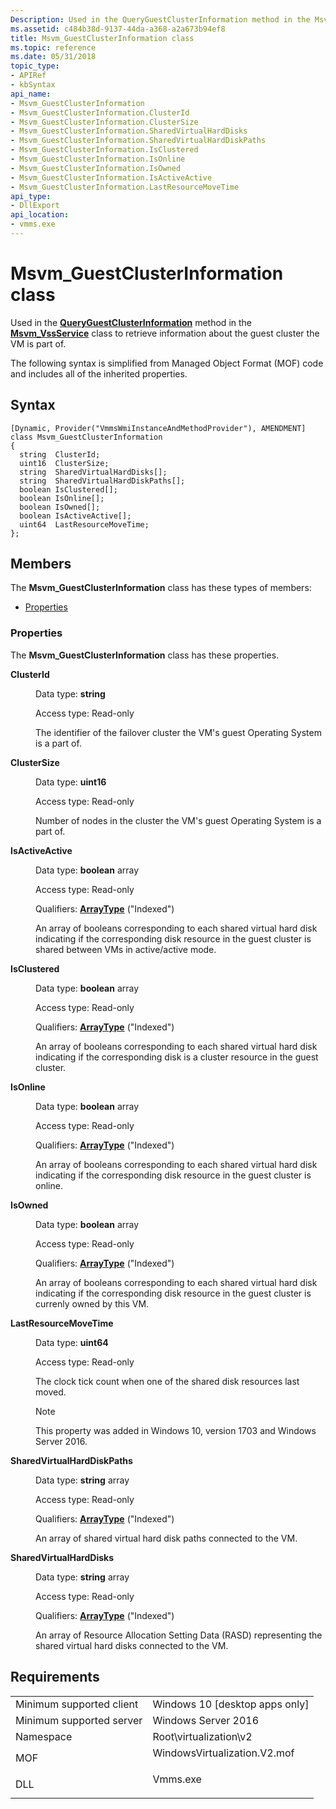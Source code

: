 ```yaml
---
Description: Used in the QueryGuestClusterInformation method in the Msvm\_VssService class to retrieve information about the guest cluster the VM is part of.
ms.assetid: c484b38d-9137-44da-a368-a2a673b94ef8
title: Msvm_GuestClusterInformation class
ms.topic: reference
ms.date: 05/31/2018
topic_type: 
- APIRef
- kbSyntax
api_name: 
- Msvm_GuestClusterInformation
- Msvm_GuestClusterInformation.ClusterId
- Msvm_GuestClusterInformation.ClusterSize
- Msvm_GuestClusterInformation.SharedVirtualHardDisks
- Msvm_GuestClusterInformation.SharedVirtualHardDiskPaths
- Msvm_GuestClusterInformation.IsClustered
- Msvm_GuestClusterInformation.IsOnline
- Msvm_GuestClusterInformation.IsOwned
- Msvm_GuestClusterInformation.IsActiveActive
- Msvm_GuestClusterInformation.LastResourceMoveTime
api_type: 
- DllExport
api_location: 
- vmms.exe
---
```


# Msvm\_GuestClusterInformation class

Used in the [**QueryGuestClusterInformation**](msvm-vssservice-queryguestclusterinformation.md) method in the [**Msvm\_VssService**](msvm-vssservice.md) class to retrieve information about the guest cluster the VM is part of.

The following syntax is simplified from Managed Object Format (MOF) code and includes all of the inherited properties.

## Syntax

``` syntax
[Dynamic, Provider("VmmsWmiInstanceAndMethodProvider"), AMENDMENT]
class Msvm_GuestClusterInformation
{
  string  ClusterId;
  uint16  ClusterSize;
  string  SharedVirtualHardDisks[];
  string  SharedVirtualHardDiskPaths[];
  boolean IsClustered[];
  boolean IsOnline[];
  boolean IsOwned[];
  boolean IsActiveActive[];
  uint64  LastResourceMoveTime;
};
```

## Members

The **Msvm\_GuestClusterInformation** class has these types of members:

-   [Properties](#properties)

### Properties

The **Msvm\_GuestClusterInformation** class has these properties.

<dl> <dt>

**ClusterId**
</dt> <dd> <dl> <dt>

Data type: **string**
</dt> <dt>

Access type: Read-only
</dt> </dl>

The identifier of the failover cluster the VM's guest Operating System is a part of.

</dd> <dt>

**ClusterSize**
</dt> <dd> <dl> <dt>

Data type: **uint16**
</dt> <dt>

Access type: Read-only
</dt> </dl>

Number of nodes in the cluster the VM's guest Operating System is a part of.

</dd> <dt>

**IsActiveActive**
</dt> <dd> <dl> <dt>

Data type: **boolean** array
</dt> <dt>

Access type: Read-only
</dt> <dt>

Qualifiers: [**ArrayType**](/windows/desktop/WmiSdk/standard-qualifiers) ("Indexed")
</dt> </dl>

An array of booleans corresponding to each shared virtual hard disk indicating if the corresponding disk resource in the guest cluster is shared between VMs in active/active mode.

</dd> <dt>

**IsClustered**
</dt> <dd> <dl> <dt>

Data type: **boolean** array
</dt> <dt>

Access type: Read-only
</dt> <dt>

Qualifiers: [**ArrayType**](/windows/desktop/WmiSdk/standard-qualifiers) ("Indexed")
</dt> </dl>

An array of booleans corresponding to each shared virtual hard disk indicating if the corresponding disk is a cluster resource in the guest cluster.

</dd> <dt>

**IsOnline**
</dt> <dd> <dl> <dt>

Data type: **boolean** array
</dt> <dt>

Access type: Read-only
</dt> <dt>

Qualifiers: [**ArrayType**](/windows/desktop/WmiSdk/standard-qualifiers) ("Indexed")
</dt> </dl>

An array of booleans corresponding to each shared virtual hard disk indicating if the corresponding disk resource in the guest cluster is online.

</dd> <dt>

**IsOwned**
</dt> <dd> <dl> <dt>

Data type: **boolean** array
</dt> <dt>

Access type: Read-only
</dt> <dt>

Qualifiers: [**ArrayType**](/windows/desktop/WmiSdk/standard-qualifiers) ("Indexed")
</dt> </dl>

An array of booleans corresponding to each shared virtual hard disk indicating if the corresponding disk resource in the guest cluster is currenly owned by this VM.

</dd> <dt>

**LastResourceMoveTime**
</dt> <dd> <dl> <dt>

Data type: **uint64**
</dt> <dt>

Access type: Read-only
</dt> </dl>

The clock tick count when one of the shared disk resources last moved.

> [!Note]  
> This property was added in Windows 10, version 1703 and Windows Server 2016.

 

</dd> <dt>

**SharedVirtualHardDiskPaths**
</dt> <dd> <dl> <dt>

Data type: **string** array
</dt> <dt>

Access type: Read-only
</dt> <dt>

Qualifiers: [**ArrayType**](/windows/desktop/WmiSdk/standard-qualifiers) ("Indexed")
</dt> </dl>

An array of shared virtual hard disk paths connected to the VM.

</dd> <dt>

**SharedVirtualHardDisks**
</dt> <dd> <dl> <dt>

Data type: **string** array
</dt> <dt>

Access type: Read-only
</dt> <dt>

Qualifiers: [**ArrayType**](/windows/desktop/WmiSdk/standard-qualifiers) ("Indexed")
</dt> </dl>

An array of Resource Allocation Setting Data (RASD) representing the shared virtual hard disks connected to the VM.

</dd> </dl>

## Requirements



|                                     |                                                                                                         |
|-------------------------------------|---------------------------------------------------------------------------------------------------------|
| Minimum supported client<br/> | Windows 10 \[desktop apps only\]<br/>                                                             |
| Minimum supported server<br/> | Windows Server 2016<br/>                                                                          |
| Namespace<br/>                | Root\\virtualization\\v2<br/>                                                                     |
| MOF<br/>                      | <dl> <dt>WindowsVirtualization.V2.mof</dt> </dl> |
| DLL<br/>                      | <dl> <dt>Vmms.exe</dt> </dl>                     |



 

